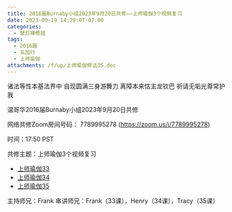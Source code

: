 ```yaml
---
title: 2016届Burnaby小组2023年9月20日共修——上师瑜伽3个视频复习
date: 2023-09-19 14:29:07-07:00
categories:
  - 慧灯禅修班
tags:
  - 2016届
  - 五加行
  - 上师瑜伽
attachments: /f/up/上师瑜伽修法35.doc
---
```

诸法等性本基法界中 自现圆满三身游舞力 离障本来怙主龙钦巴 祈请无垢光尊常护我

温哥华2016届Burnaby小组2023年9月20日共修

网络共修Zoom房间号码： 7789995278 (<https://zoom.us/j/7789995278>)

时间：17:50 PST

共修主题：上师瑜伽3个视频复习
* [上师瑜伽33](/f/up/上师瑜伽33-串讲稿-frank.pdf)
* [上师瑜伽34](/f/up/上師瑜伽34_henry.pptx)
* [上师瑜伽35](/f/up/上师瑜伽修法35.doc)


主持师兄：Frank
串讲师兄：Frank（33课），Henry（34课），Tracy（35课）
